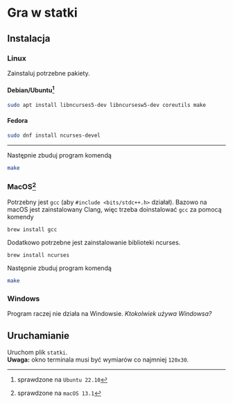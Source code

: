 # Gra w statki

## Instalacja
### Linux
Zainstaluj potrzebne pakiety.
#### Debian/Ubuntu[^1]
```bash
sudo apt install libncurses5-dev libncursesw5-dev coreutils make
```
[^1]: sprawdzone na `Ubuntu 22.10`
#### Fedora
```bash
sudo dnf install ncurses-devel
```

---

Następnie zbuduj program komendą
```bash
make
```


### MacOS[^2]
Potrzebny jest `gcc` (aby `#include <bits/stdc++.h>` działał). Bazowo na macOS jest zainstalowany Clang, więc trzeba doinstalować `gcc` za pomocą komendy 
```
brew install gcc
```
Dodatkowo potrzebne jest zainstalowanie biblioteki ncurses. 
```
brew install ncurses
```

Następnie zbuduj program komendą
```bash
make
```
[^2]: sprawdzone na `macOS 13.1`

### Windows
Program raczej nie działa na Windowsie. *Ktokolwiek używa Windowsa?*

## Uruchamianie

Uruchom plik `statki`.  
**Uwaga:** okno terminala musi być wymiarów co najmniej `120x30`.
